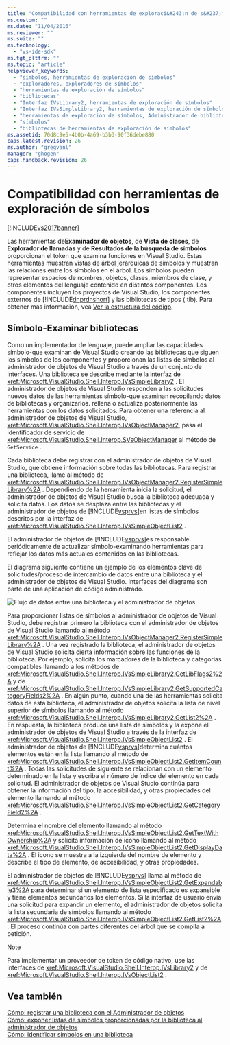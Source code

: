 ```yaml
---
title: "Compatibilidad con herramientas de exploraci&#243;n de s&#237;mbolos | Microsoft Docs"
ms.custom: ""
ms.date: "11/04/2016"
ms.reviewer: ""
ms.suite: ""
ms.technology: 
  - "vs-ide-sdk"
ms.tgt_pltfrm: ""
ms.topic: "article"
helpviewer_keywords: 
  - "símbolos, herramientas de exploración de símbolos"
  - "exploradores, exploradores de símbolos"
  - "herramientas de exploración de símbolos"
  - "bibliotecas"
  - "Interfaz IVsLibrary2, herramientas de exploración de símbolos"
  - "Interfaz IVsSimpleLibrary2, herramientas de exploración de símbolos"
  - "herramientas de exploración de símbolos, Administrador de bibliotecas"
  - "símbolos"
  - "bibliotecas de herramientas de exploración de símbolos"
ms.assetid: 70d8c9e5-4b0b-4a69-b3b3-90f36debe880
caps.latest.revision: 26
ms.author: "gregvanl"
manager: "ghogen"
caps.handback.revision: 26
---
```

# Compatibilidad con herramientas de exploraci&#243;n de s&#237;mbolos
[!INCLUDE[vs2017banner](../../code-quality/includes/vs2017banner.md)]

Las herramientas de**Examinador de objetos**, de **Vista de clases**, de **Explorador de llamadas** y de **Resultados de la búsqueda de símbolos** proporcionan el token que examina funciones en Visual Studio.  Estas herramientas muestran vistas de árbol jerárquicas de símbolos y muestran las relaciones entre los símbolos en el árbol.  Los símbolos pueden representar espacios de nombres, objetos, clases, miembros de clase, y otros elementos del lenguaje contenido en distintos componentes.  Los componentes incluyen los proyectos de Visual Studio, los componentes externos de [!INCLUDE[dnprdnshort](../../code-quality/includes/dnprdnshort_md.md)] y las bibliotecas de tipos \(.tlb\).  Para obtener más información, vea [Ver la estructura del código](../../ide/viewing-the-structure-of-code.md).  
  
## Símbolo\-Examinar bibliotecas  
 Como un implementador de lenguaje, puede ampliar las capacidades símbolo\-que examinan de Visual Studio creando las bibliotecas que siguen los símbolos de los componentes y proporcionan las listas de símbolos al administrador de objetos de Visual Studio a través de un conjunto de interfaces.  Una biblioteca se describe mediante la interfaz de <xref:Microsoft.VisualStudio.Shell.Interop.IVsSimpleLibrary2> .  El administrador de objetos de Visual Studio responden a las solicitudes nuevos datos de las herramientas símbolo\-que examinan recopilando datos de bibliotecas y organizarlos.  rellena o actualiza posteriormente las herramientas con los datos solicitados.  Para obtener una referencia al administrador de objetos de Visual Studio, <xref:Microsoft.VisualStudio.Shell.Interop.IVsObjectManager2>, pasa el identificador de servicio de <xref:Microsoft.VisualStudio.Shell.Interop.SVsObjectManager> al método de `GetService` .  
  
 Cada biblioteca debe registrar con el administrador de objetos de Visual Studio, que obtiene información sobre todas las bibliotecas.  Para registrar una biblioteca, llame al método de <xref:Microsoft.VisualStudio.Shell.Interop.IVsObjectManager2.RegisterSimpleLibrary%2A> .  Dependiendo de la herramienta inicia la solicitud, el administrador de objetos de Visual Studio busca la biblioteca adecuada y solicita datos.  Los datos se desplaza entre las bibliotecas y el administrador de objetos de [!INCLUDE[vsprvs](../../code-quality/includes/vsprvs_md.md)]en listas de símbolos descritos por la interfaz de <xref:Microsoft.VisualStudio.Shell.Interop.IVsSimpleObjectList2> .  
  
 El administrador de objetos de [!INCLUDE[vsprvs](../../code-quality/includes/vsprvs_md.md)]es responsable periódicamente de actualizar símbolo\-examinando herramientas para reflejar los datos más actuales contenidos en las bibliotecas.  
  
 El diagrama siguiente contiene un ejemplo de los elementos clave de solicitudes\/proceso de intercambio de datos entre una biblioteca y el administrador de objetos de Visual Studio.  Interfaces del diagrama son parte de una aplicación de código administrado.  
  
 ![Flujo de datos entre una biblioteca y el administrador de objetos](~/extensibility/internals/media/callbrowserdiagram.gif "CallBrowserDiagram")  
  
 Para proporcionar listas de símbolos al administrador de objetos de Visual Studio, debe registrar primero la biblioteca con el administrador de objetos de Visual Studio llamando al método <xref:Microsoft.VisualStudio.Shell.Interop.IVsObjectManager2.RegisterSimpleLibrary%2A> .  Una vez registrado la biblioteca, el administrador de objetos de Visual Studio solicita cierta información sobre las funciones de la biblioteca.  Por ejemplo, solicita los marcadores de la biblioteca y categorías compatibles llamando a los métodos de <xref:Microsoft.VisualStudio.Shell.Interop.IVsSimpleLibrary2.GetLibFlags2%2A> y de <xref:Microsoft.VisualStudio.Shell.Interop.IVsSimpleLibrary2.GetSupportedCategoryFields2%2A> .  En algún punto, cuando una de las herramientas solicita datos de esta biblioteca, el administrador de objetos solicita la lista de nivel superior de símbolos llamando al método <xref:Microsoft.VisualStudio.Shell.Interop.IVsSimpleLibrary2.GetList2%2A> .  En respuesta, la biblioteca produce una lista de símbolos y la expone el administrador de objetos de Visual Studio a través de la interfaz de <xref:Microsoft.VisualStudio.Shell.Interop.IVsSimpleObjectList2> .  El administrador de objetos de [!INCLUDE[vsprvs](../../code-quality/includes/vsprvs_md.md)]determina cuántos elementos están en la lista llamando al método de <xref:Microsoft.VisualStudio.Shell.Interop.IVsSimpleObjectList2.GetItemCount%2A> .  Todas las solicitudes de siguiente se relacionan con un elemento determinado en la lista y escriba el número de índice del elemento en cada solicitud.  El administrador de objetos de Visual Studio continúa para obtener la información del tipo, la accesibilidad, y otras propiedades del elemento llamando al método <xref:Microsoft.VisualStudio.Shell.Interop.IVsSimpleObjectList2.GetCategoryField2%2A> .  
  
 Determina el nombre del elemento llamando al método <xref:Microsoft.VisualStudio.Shell.Interop.IVsSimpleObjectList2.GetTextWithOwnership%2A> y solicita información de icono llamando al método <xref:Microsoft.VisualStudio.Shell.Interop.IVsSimpleObjectList2.GetDisplayData%2A> .  El icono se muestra a la izquierda del nombre de elemento y describe el tipo de elemento, de accesibilidad, y otras propiedades.  
  
 El administrador de objetos de [!INCLUDE[vsprvs](../../code-quality/includes/vsprvs_md.md)] llama al método de <xref:Microsoft.VisualStudio.Shell.Interop.IVsSimpleObjectList2.GetExpandable3%2A> para determinar si un elemento de lista especificado es expansible y tiene elementos secundarios los elementos.  Si la interfaz de usuario envía una solicitud para expandir un elemento, el administrador de objetos solicita la lista secundaria de símbolos llamando al método <xref:Microsoft.VisualStudio.Shell.Interop.IVsSimpleObjectList2.GetList2%2A> .  El proceso continúa con partes diferentes del árbol que se compila a petición.  
  
> [!NOTE]
>  Para implementar un proveedor de token de código nativo, use las interfaces de <xref:Microsoft.VisualStudio.Shell.Interop.IVsLibrary2> y de <xref:Microsoft.VisualStudio.Shell.Interop.IVsObjectList2> .  
  
## Vea también  
 [Cómo: registrar una biblioteca con el Administrador de objetos](../../extensibility/internals/how-to-register-a-library-with-the-object-manager.md)   
 [Cómo: exponer listas de símbolos proporcionadas por la biblioteca al administrador de objetos](../../extensibility/internals/how-to-expose-lists-of-symbols-provided-by-the-library-to-the-object-manager.md)   
 [Cómo: identificar símbolos en una biblioteca](../../extensibility/internals/how-to-identify-symbols-in-a-library.md)